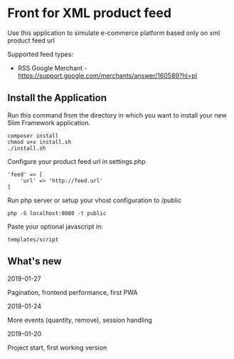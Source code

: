# Front for XML product feed

Use this application to simulate e-commerce platform based only on xml product feed url 
 
Supported feed types:
- RSS Google Merchant - https://support.google.com/merchants/answer/160589?hl=pl

## Install the Application

Run this command from the directory in which you want to install your new Slim Framework application.

    composer install
    chmod u+x install.sh
    ./install.sh
    
Configure your product feed url in settings.php
    
    'feed' => [
        'url' => 'http://feed.url'
    ]

Run php server or setup your vhost configuration to /public
    
    php -S localhost:8080 -t public
    
Paste your optional javascript in:

    templates/script
   
## What's new
2019-01-27

Pagination, frontend performance, first PWA

2019-01-24

More events (quantity, remove), session handling

2019-01-20

Project start, first working version
